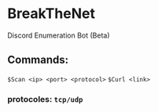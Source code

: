 # BreakTheNet
Discord Enumeration Bot (Beta)

## Commands:
`$Scan <ip> <port> <protocol>`
`$Curl <link>`

### protocoles: `tcp/udp`
